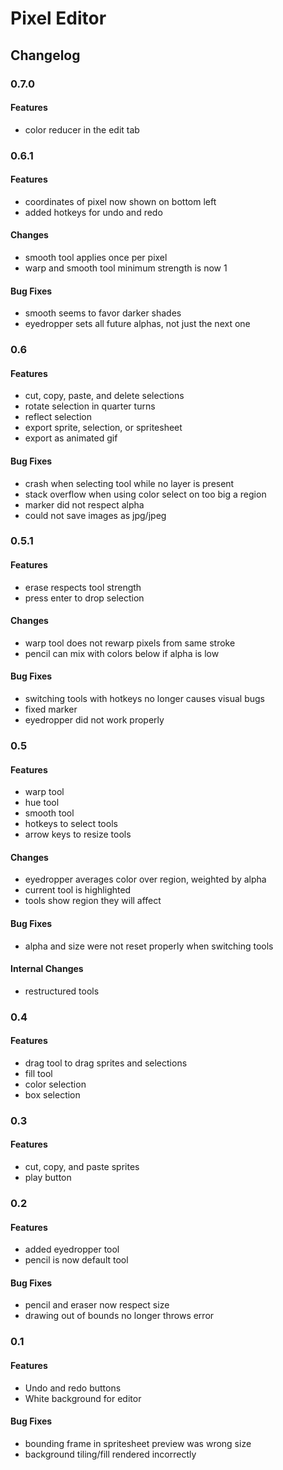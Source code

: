 # Pixel Editor

## Changelog

### 0.7.0

#### Features
- color reducer in the edit tab

### 0.6.1

#### Features
- coordinates of pixel now shown on bottom left
- added hotkeys for undo and redo

#### Changes
- smooth tool applies once per pixel
- warp and smooth tool minimum strength is now 1

#### Bug Fixes
- smooth seems to favor darker shades
- eyedropper sets all future alphas, not just the next one

### 0.6

#### Features
- cut, copy, paste, and delete selections
- rotate selection in quarter turns
- reflect selection
- export sprite, selection, or spritesheet
- export as animated gif

#### Bug Fixes
- crash when selecting tool while no layer is present
- stack overflow when using color select on too big a region
- marker did not respect alpha
- could not save images as jpg/jpeg

### 0.5.1

#### Features
- erase respects tool strength
- press enter to drop selection

#### Changes
- warp tool does not rewarp pixels from same stroke
- pencil can mix with colors below if alpha is low

#### Bug Fixes
- switching tools with hotkeys no longer causes visual bugs
- fixed marker
- eyedropper did not work properly

### 0.5

#### Features

- warp tool
- hue tool
- smooth tool
- hotkeys to select tools
- arrow keys to resize tools

#### Changes

- eyedropper averages color over region, weighted by alpha
- current tool is highlighted
- tools show region they will affect

#### Bug Fixes

- alpha and size were not reset properly when switching tools

#### Internal Changes

- restructured tools


### 0.4

#### Features

- drag tool to drag sprites and selections
- fill tool
- color selection
- box selection

### 0.3

#### Features

- cut, copy, and paste sprites
- play button

### 0.2

#### Features

- added eyedropper tool
- pencil is now default tool

#### Bug Fixes

- pencil and eraser now respect size
- drawing out of bounds no longer throws error

### 0.1

#### Features

- Undo and redo buttons
- White background for editor

#### Bug Fixes

- bounding frame in spritesheet preview was wrong size
- background tiling/fill rendered incorrectly
